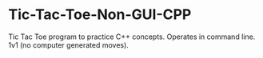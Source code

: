 # Tic-Tac-Toe-Non-GUI-CPP

Tic Tac Toe program to practice C++ concepts. Operates in command line. 1v1 (no computer generated moves).
